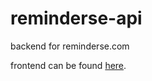 # reminderse-api
backend for reminderse.com

frontend can be found [here](https://github.com/nimatullo/reminderse.com).
